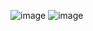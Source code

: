 ![image](https://user-images.githubusercontent.com/40319021/211490382-777a74fb-ec38-4647-99af-74335df15bbd.png)
![image](https://user-images.githubusercontent.com/40319021/211490599-69bb9304-5688-4546-af36-04dda366fbba.png)
